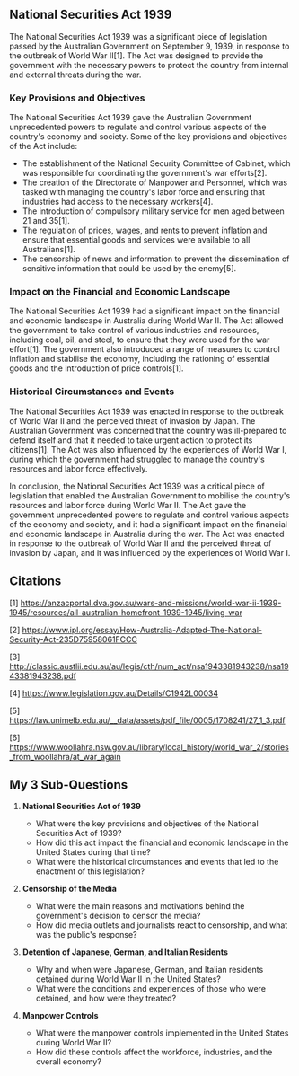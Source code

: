 ## National Securities Act 1939

The National Securities Act 1939 was a significant piece of legislation passed by the Australian Government on September 9, 1939, in response to the outbreak of World War II[1]. The Act was designed to provide the government with the necessary powers to protect the country from internal and external threats during the war. 

### Key Provisions and Objectives

The National Securities Act 1939 gave the Australian Government unprecedented powers to regulate and control various aspects of the country's economy and society. Some of the key provisions and objectives of the Act include:

- The establishment of the National Security Committee of Cabinet, which was responsible for coordinating the government's war efforts[2].
- The creation of the Directorate of Manpower and Personnel, which was tasked with managing the country's labor force and ensuring that industries had access to the necessary workers[4].
- The introduction of compulsory military service for men aged between 21 and 35[1].
- The regulation of prices, wages, and rents to prevent inflation and ensure that essential goods and services were available to all Australians[1].
- The censorship of news and information to prevent the dissemination of sensitive information that could be used by the enemy[5].

### Impact on the Financial and Economic Landscape

The National Securities Act 1939 had a significant impact on the financial and economic landscape in Australia during World War II. The Act allowed the government to take control of various industries and resources, including coal, oil, and steel, to ensure that they were used for the war effort[1]. The government also introduced a range of measures to control inflation and stabilise the economy, including the rationing of essential goods and the introduction of price controls[1].

### Historical Circumstances and Events

The National Securities Act 1939 was enacted in response to the outbreak of World War II and the perceived threat of invasion by Japan. The Australian Government was concerned that the country was ill-prepared to defend itself and that it needed to take urgent action to protect its citizens[1]. The Act was also influenced by the experiences of World War I, during which the government had struggled to manage the country's resources and labor force effectively.

In conclusion, the National Securities Act 1939 was a critical piece of legislation that enabled the Australian Government to mobilise the country's resources and labor force during World War II. The Act gave the government unprecedented powers to regulate and control various aspects of the economy and society, and it had a significant impact on the financial and economic landscape in Australia during the war. The Act was enacted in response to the outbreak of World War II and the perceived threat of invasion by Japan, and it was influenced by the experiences of World War I.


## Citations

[1] https://anzacportal.dva.gov.au/wars-and-missions/world-war-ii-1939-1945/resources/all-australian-homefront-1939-1945/living-war

[2] https://www.ipl.org/essay/How-Australia-Adapted-The-National-Security-Act-235D75958061FCCC

[3] http://classic.austlii.edu.au/au/legis/cth/num_act/nsa1943381943238/nsa1943381943238.pdf

[4] https://www.legislation.gov.au/Details/C1942L00034

[5] https://law.unimelb.edu.au/__data/assets/pdf_file/0005/1708241/27_1_3.pdf

[6] https://www.woollahra.nsw.gov.au/library/local_history/world_war_2/stories_from_woollahra/at_war_again


## My 3 Sub-Questions

1. **National Securities Act of 1939**
   - What were the key provisions and objectives of the National Securities Act of 1939?
   - How did this act impact the financial and economic landscape in the United States during that time?
   - What were the historical circumstances and events that led to the enactment of this legislation?

2. **Censorship of the Media**
   - What were the main reasons and motivations behind the government's decision to censor the media?
   - How did media outlets and journalists react to censorship, and what was the public's response?

3. **Detention of Japanese, German, and Italian Residents**
   - Why and when were Japanese, German, and Italian residents detained during World War II in the United States?
   - What were the conditions and experiences of those who were detained, and how were they treated?

4. **Manpower Controls**
   - What were the manpower controls implemented in the United States during World War II?
   - How did these controls affect the workforce, industries, and the overall economy?
